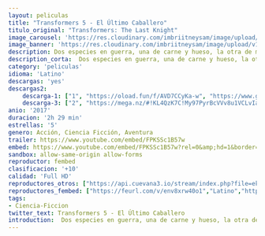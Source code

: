 ```yaml
---
layout: peliculas
title: "Transformers 5 - El Último Caballero"
titulo_original: "Transformers: The Last Knight"
image_carousel: 'https://res.cloudinary.com/imbriitneysam/image/upload/v1544494810/transformers-5-poster-min.jpg'
image_banner: 'https://res.cloudinary.com/imbriitneysam/image/upload/v1544494811/transformer5-banner-min.jpg'
description: Dos especies en guerra, una de carne y hueso, la otra de metal. El Último Caballero rompe con el mito original de la franquicia de Transformers y redefine lo que significa ser un héroe. Humanos y Transformers están en guerra y Optimus Prime se ha ido. La llave para salvar nuestro futuro está enterrada en los secretos del pasado, en la historia oculta de los Transformers en la Tierra. Salvar a nuestro mundo está en manos de una alianza única, Cade Yeager (Mark Wahlberg); Bumblebee; un Lord Inglés (Sir Anthony Hopkins); y una profesora de la Universidad de Oxford (Laura Haddock). Hay un momento en la vida de todo ser humano en la que recibimos el llamado para hacer la diferencia.
description_corta:  Dos especies en guerra, una de carne y hueso, la otra de metal. El Último Caballero rompe con el mito original de la franquicia de Transformers y redefine lo que significa ser un héroe. Humanos y Transformers están en guerra y Optimus Prime se..
category: 'peliculas'
idioma: 'Latino'
descargas: 'yes'
descargas2:
    descarga-1: ["1", "https://oload.fun/f/AVD7CCyKa-w", "https://www.google.com/s2/favicons?domain=openload.co","OpenLoad","https://res.cloudinary.com/imbriitneysam/image/upload/v1541473684/mexico.png", "Latino", "Full HD"]
    descarga-3: ["2", "https://mega.nz/#!KL4QzK7C!My97PyrBcVVv8u1VCLvIaTfB3Y-AEg0k4VmowA5mqAY", "https://www.google.com/s2/favicons?domain=mega.nz","Mega","https://res.cloudinary.com/imbriitneysam/image/upload/v1541473684/mexico.png", "Latino", "Full HD"] 
anio: '2017'
duracion: '2h 29 min'
estrellas: '5'
genero: Acción, Ciencia Ficción, Aventura
trailer: https://www.youtube.com/embed/FPKSSc1B57w
embed: https://www.youtube.com/embed/FPKSSc1B57w?rel=0&amp;hd=1&border=0&wmode=opaque&enablejsapi=1&modestbranding=1&controls=1&showinfo=1
sandbox: allow-same-origin allow-forms
reproductor: fembed
clasificacion: '+10'
calidad: 'Full HD'
reproductores_otros: ["https://api.cuevana3.io/stream/index.php?file=ek5lbm9xYWNrS0xYMTZLa2xNbkdvY3ZTb3BtZng4TGp6ZFpobGFMUGtOelcwcUZmbWRIVzRkakVuS0JnbEplcG1KUnNZSlRTMGViVTBxZGdsdEhPb3FtMGQ1NXN4NksvdHJSOVlLRFNsWmEzM0tHVm05VFE0YzNkbEthYzBjK2V0OGlscUp6RnhnPT0","Latino","https://mstream.space/9k3h5qofo1ei","Latino","https://mstream.space/rbixp8esoiwz","Latino"]
reproductores_fembed: ["https://feurl.com/v/env8xrw40o1","Latino","https://feurl.com/v/7y9wpm67xoj","Latino","https://animekao.xyz/v/kykmlb3-qmm2w06","Latino"]
tags:
- Ciencia-Ficcion
twitter_text: Transformers 5 - El Último Caballero
introduction:  Dos especies en guerra, una de carne y hueso, la otra de metal. El Último Caballero rompe con el mito original de la franquicia de Transformers y redefine lo que significa ser un héroe. Humanos y Transformers están en guerra y Optimus Prime se...
---
```












